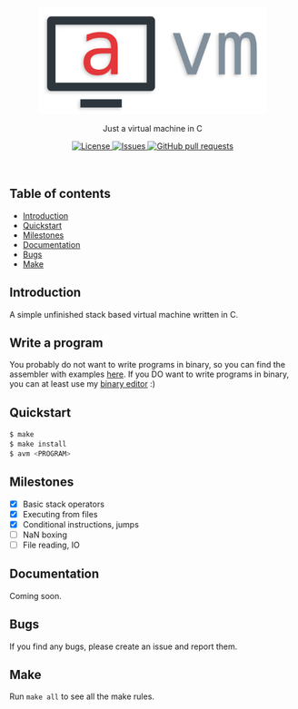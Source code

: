 <p align="center">
	<img width="400px" src="res/logo.png"/>
	<p align="center">Just a virtual machine in C</p>
</p>
<p align="center">
	<a href="./LICENSE">
		<img alt="License" src="https://img.shields.io/badge/license-GPL-blue?color=7aca00"/>
	</a>
	<a href="https://github.com/LordOfTrident/avm/issues">
		<img alt="Issues" src="https://img.shields.io/github/issues/LordOfTrident/avm?color=0088ff"/>
	</a>
	<a href="https://github.com/LordOfTrident/avm/pulls">
		<img alt="GitHub pull requests" src="https://img.shields.io/github/issues-pr/LordOfTrident/avm?color=0088ff"/>
	</a>
	<br><br><br>
</p>

## Table of contents
* [Introduction](#introduction)
* [Quickstart](#quickstart)
* [Milestones](#milestones)
* [Documentation](#documentation)
* [Bugs](#bugs)
* [Make](#make)

## Introduction
A simple unfinished stack based virtual machine written in C.

## Write a program
You probably do not want to write programs in binary, so you can find the assembler with examples [here](https://github.com/LordOfTrident/anasm).
If you DO want to write programs in binary, you can at least use my [binary editor](https://github.com/LordOfTrident/binw) :)

## Quickstart
```sh
$ make
$ make install
$ avm <PROGRAM>
```

## Milestones
- [X] Basic stack operators
- [X] Executing from files
- [X] Conditional instructions, jumps
- [ ] NaN boxing
- [ ] File reading, IO

## Documentation
Coming soon.

## Bugs
If you find any bugs, please create an issue and report them.

## Make
Run `make all` to see all the make rules.
